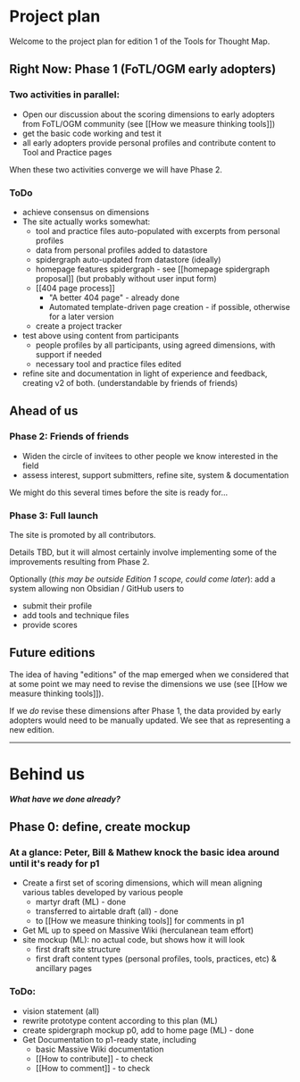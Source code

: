 # Project plan 

Welcome to the project plan for edition 1 of the Tools for Thought Map.

## Right Now: Phase 1 (FoTL/OGM early adopters)

### Two activities in parallel:

* Open our discussion about the scoring dimensions to early adopters from FoTL/OGM community (see [[How we measure thinking tools]]) 
* get the basic code working and test it
* all early adopters provide personal profiles and contribute content to Tool and Practice pages 

When these two activities converge we will have Phase 2.

### ToDo

* achieve consensus on dimensions 
* The site actually works somewhat:
	* tool and practice files auto-populated with excerpts from personal profiles
	* data from personal profiles added to datastore
	* spidergraph auto-updated from datastore (ideally)
	* homepage features spidergraph - see [[homepage spidergraph proposal]] (but probably without user input form)
	* [[404 page process]] 
		* "A better 404 page" - already done
		* Automated template-driven page creation - if possible, otherwise for a later version
	* create a project tracker
* test above using content from participants 
	* people profiles by all participants, using agreed dimensions, with support if needed
	* necessary tool and practice files edited
* refine site and documentation in light of experience and feedback, creating v2 of both. (understandable by friends of friends)

## Ahead of us

### Phase 2:  Friends of friends

* Widen the circle of invitees to other people we know interested in the field
* assess interest, support submitters, refine site, system & documentation

We might do this several times before the site is ready for...

### Phase 3: Full launch
The site is promoted by all contributors.

Details TBD, but it will almost certainly involve implementing some of the improvements resulting from Phase 2.

Optionally (*this may be outside Edition 1 scope, could come later*): add a system allowing non Obsidian / GitHub users to 
* submit their profile
* add tools and technique files
* provide scores

## Future editions

The idea of having "editions" of the map emerged when we considered that at some point we may need to revise the dimensions we use (see [[How we measure thinking tools]]). 

If we *do* revise these dimensions after Phase 1, the data provided by early adopters would need to be manually updated. We see that as  representing a new edition.

--- 

# Behind us

***What have we done already?***

## Phase 0: define, create mockup

### At a glance: Peter, Bill & Mathew knock the basic idea around until it's ready for p1

* Create a first set of scoring dimensions, which will mean aligning various tables developed by various people 
	* martyr draft (ML) - done
	* transferred to airtable draft (all) - done
	* to [[How we measure thinking tools]] for comments in p1
* Get ML up to speed on Massive Wiki (herculanean team effort)
* site mockup (ML): no actual code, but shows how it will look  
	* first draft site structure 
	* first draft content types (personal profiles, tools, practices, etc) & ancillary pages

### ToDo:
* vision statement (all)
* rewrite prototype content according to this plan (ML)
* create spidergraph mockup p0, add to home page (ML) - done
* Get Documentation to p1-ready state, including
	* basic Massive Wiki documentation
	* [[How to contribute]] - to check
	* [[How to comment]] - to check



